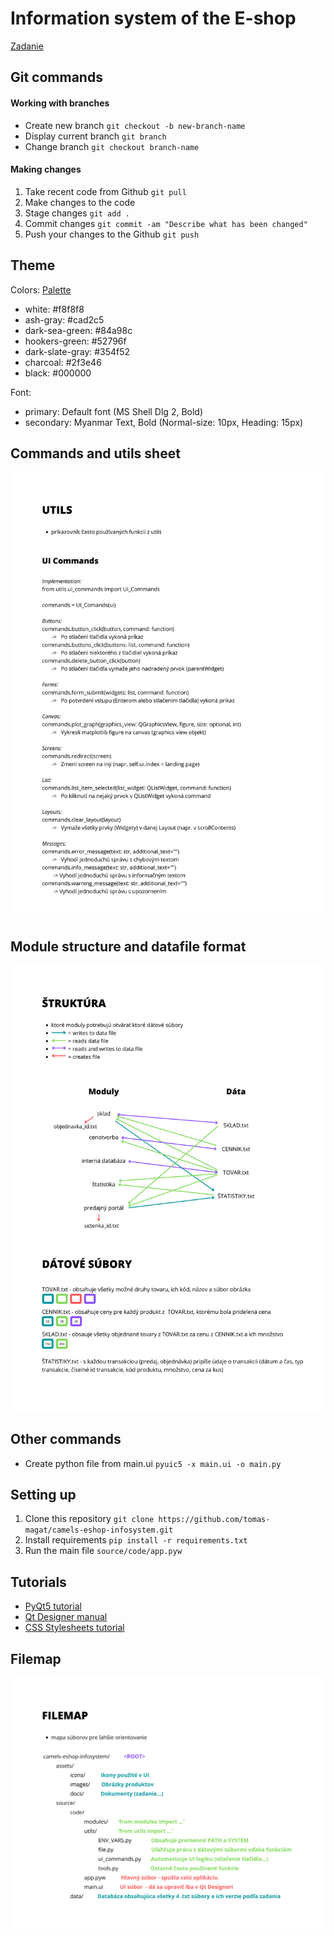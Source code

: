 # Information system of the E-shop

[Zadanie](assets/docs/zadanie.pdf)
 
 
## Git commands

#### Working with branches
- Create new branch `git checkout -b new-branch-name`
- Display current branch `git branch` 
- Change branch `git checkout branch-name`

#### Making changes 
1. Take recent code from Github `git pull`
3. Make changes to the code
4. Stage changes `git add .`
5. Commit changes `git commit -am "Describe what has been changed"`
6. Push your changes to the Github `git push`


## Theme

Colors: [Palette](https://coolors.co/palette/cad2c5-84a98c-52796f-354f52-2f3e46)
- white: #f8f8f8
- ash-gray: #cad2c5
- dark-sea-green: #84a98c
- hookers-green: #52796f
- dark-slate-gray: #354f52
- charcoal: #2f3e46
- black: #000000

Font: 
- primary: Default font (MS Shell Dlg 2, Bold)
- secondary: Myanmar Text, Bold (Normal-size: 10px, Heading: 15px)


## Commands and utils sheet
![](assets/docs/COMMANDS_3.png)

## Module structure and datafile format
![](assets/docs/STRUCTURE_2.png)

## Other commands

- Create python file from main.ui `pyuic5 -x main.ui -o main.py`


## Setting up

1. Clone this repository `git clone https://github.com/tomas-magat/camels-eshop-infosystem.git`
2. Install requirements  `pip install -r requirements.txt`
3. Run the main file `source/code/app.pyw`


## Tutorials

- [PyQt5 tutorial](https://www.pythonguis.com/pyqt5-tutorial/)
- [Qt Designer manual](https://doc.qt.io/archives/qt-4.8/designer-manual.html)
- [CSS Stylesheets tutorial](https://www.youtube.com/watch?v=508C8dX9_og)


## Filemap
![](assets/docs/FILEMAP_2.png)
